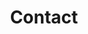 ---
title: "Contact"
description : "this is a meta description"

office:
  title : "Center for Responsible AI"
  mobile : "0124857985320"
  email : "crai@iitm.ac.in"
  location : "IIT Madras, India - 600 036"
    
draft: false
---